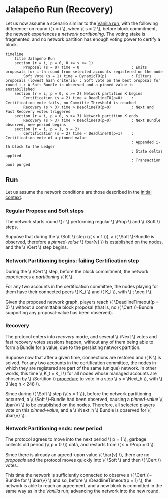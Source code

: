 $$
\newcommand \DeadlineTimeout {\mathrm{DeadlineTimeout}}
\newcommand \Sortition {\mathrm{Sortition}}
\newcommand \Prop {\mathit{propose}}
\newcommand \Soft {\mathit{soft}}
\newcommand \Cert {\mathit{cert}}
\newcommand \Next {\mathit{next}}
\newcommand \TP {\mathrm{TransactionPool}}
$$

# Jalapeño Run (Recovery)

Let us now assume a scenario similar to the [Vanilla run](./abft-nn-vanilla-run.md),
with the following difference: on round \\( r = i \\), when \\( s = 2 \\), before
block commitment, the network experiences a _network partitioning_. The voting stake
is fragmented, and no network partition has enough voting power to certify a block.


```mermaid
timeline
    title Jalapeño Run
    section (r = i, p = 0, 0 <= s <= 1)
        Proposal (s = 0) time = 0                       : Emits proposals for i-th round from selected accounts registered on the node
        Soft Vote (s = 1) time = DynamicTO(p)           : Filters proposals (lowest hash criteria) : Soft vote on the best proposal for round i : A Soft Bundle is observed and a pinned value is enstabilished
    section (r = i, p = 0, s >= 2) Network partition K begins
        Certification (s = 2) time = DeadlineTO(p=0)    : Certification vote fails, no Committe Threshold is reached
        Recovery (s > 3) time > DeadlineTO(p=0)         : Next and Fast Recovery votes triggered
    section (r = i, p = 0, s >= 3) Network partition K ends
        Recovery (s > 3) time > DeadlineTO(p=0)         : Next Bundle observed, new period begins
    section (r = i, p = 1, s = 2)
        Certification (s = 2) time < DeadlineTO(p=1)    : Certification vote of a pinned value
                                                        : Appended i-th block to the Ledger
                                                        : State deltas applied
                                                        : Transaction pool purged
```

## Run

Let us assume the network conditions are those described in the [initial context](./abft-nn-protocol-run-examples.md#initial-context).

### Regular Propose and Soft steps

The network starts round \\( r \\) performing regular \\( \Prop \\) and \\( \Soft \\)
steps.

Suppose that during the \\( \Soft \\) step (\\( s = 1 \\)), a \\( \Soft \\)-Bundle
is observed, therefore a _pinned-value_ \\( \bar{v} \\) is established on the nodes,
and the \\( \Cert \\) step begins.

### Network Partitioning begins: failing Certification step

During the \\( \Cert \\) step, before the block commitment, the network experiences
a _partitioning_ \\( K \\).

For any two accounts in the certification committee, the nodes playing for them
have their connected peers \\( K_t \\) and \\( K_l \\), with \\( t \neq l \\).

Given the proposed network graph, players reach \\( \DeadlineTimeout(p = 0) \\)
without a committable block proposal (that is, no \\( \Cert \\)-Bundle supporting
any proposal-value has been observed).

### Recovery

The protocol enters into _recovery_ mode, and several \\( \Next \\) votes and fast
recovery votes sessions happen, without any of them being able to form a Bundle for
a value, due to the persisting network partition.

Suppose now that after a given time, connections are restored and \\( K \\) is solved.
For any two accounts in the certification committee, the nodes in which they are
registered are part of the same (unique) network. In other words, this time
\\( K_t = K_l \\) for all nodes whose managed accounts are chosen by \\( \Sortition \\)
[procedure](./crypto.md#cryptographic-sortition) to vote in a step \\( s = \Next_h \\),
with \\( 3 \leq h < 248 \\).

Since during \\( \Soft \\) step (\\( s = 1 \\)), before the network partitioning
occurred, a \\( \Soft \\)-Bundle had been observed, causing a _pinned-value_ \\( \bar{v} \\)
to be established on the nodes. Therefore, all selected players vote on this _pinned-value_,
and a \\( \Next_h \\) Bundle is observed for \\( \bar{v} \\).

### Network Partitioning ends: new period

The protocol agrees to move into the next period \\( p = 1 \\), garbage collects
old period (\\( p = 0 \\)) data, and restarts from \\( s = \Prop = 0 \\).

Since there is already an agreed-upon value \\( \bar{v} \\), there are no _proposals_
and the protocol moves quickly into \\( \Soft \\) and then \\( \Cert \\) votes.

This time the network is sufficiently connected to observe a \\( \Cert \\)-Bundle
for \\( \bar{v} \\) and so, before \\( \DeadlineTimeout(p = 1) \\), the network is
able to reach an agreement, and a new block is committed in the same way as in the
_Vanilla_ run; advancing the network into the new round.